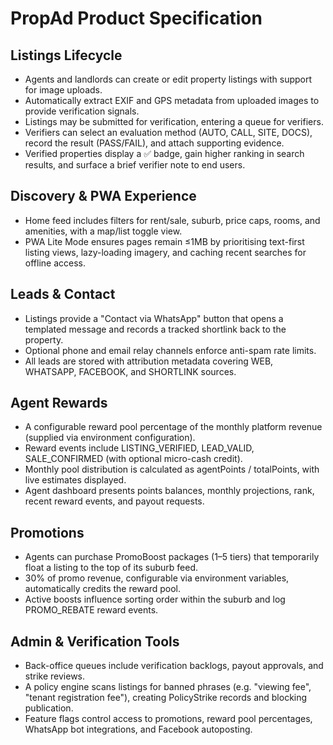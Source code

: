 # PropAd Product Specification

## Listings Lifecycle
- Agents and landlords can create or edit property listings with support for image uploads.
- Automatically extract EXIF and GPS metadata from uploaded images to provide verification signals.
- Listings may be submitted for verification, entering a queue for verifiers.
- Verifiers can select an evaluation method (AUTO, CALL, SITE, DOCS), record the result (PASS/FAIL), and attach supporting evidence.
- Verified properties display a ✅ badge, gain higher ranking in search results, and surface a brief verifier note to end users.

## Discovery & PWA Experience
- Home feed includes filters for rent/sale, suburb, price caps, rooms, and amenities, with a map/list toggle view.
- PWA Lite Mode ensures pages remain ≤1MB by prioritising text-first listing views, lazy-loading imagery, and caching recent searches for offline access.

## Leads & Contact
- Listings provide a "Contact via WhatsApp" button that opens a templated message and records a tracked shortlink back to the property.
- Optional phone and email relay channels enforce anti-spam rate limits.
- All leads are stored with attribution metadata covering WEB, WHATSAPP, FACEBOOK, and SHORTLINK sources.

## Agent Rewards
- A configurable reward pool percentage of the monthly platform revenue (supplied via environment configuration).
- Reward events include LISTING_VERIFIED, LEAD_VALID, SALE_CONFIRMED (with optional micro-cash credit).
- Monthly pool distribution is calculated as agentPoints / totalPoints, with live estimates displayed.
- Agent dashboard presents points balances, monthly projections, rank, recent reward events, and payout requests.

## Promotions
- Agents can purchase PromoBoost packages ($1–$5 tiers) that temporarily float a listing to the top of its suburb feed.
- 30% of promo revenue, configurable via environment variables, automatically credits the reward pool.
- Active boosts influence sorting order within the suburb and log PROMO_REBATE reward events.

## Admin & Verification Tools
- Back-office queues include verification backlogs, payout approvals, and strike reviews.
- A policy engine scans listings for banned phrases (e.g. "viewing fee", "tenant registration fee"), creating PolicyStrike records and blocking publication.
- Feature flags control access to promotions, reward pool percentages, WhatsApp bot integrations, and Facebook autoposting.
